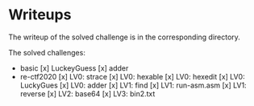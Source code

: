 # Writeups
The writeup of the solved challenge is in the corresponding directory.

The solved challenges: 
- basic
 [x] LuckeyGuess
 [x] adder
- re-ctf2020
 [x] LV0: strace
 [x] LV0: hexable
 [x] LV0: hexedit
 [x] LV0: LuckyGues
 [x] LV0: adder
 [x] LV1: find
 [x] LV1: run-asm.asm
 [x] LV1: reverse
 [x] LV2: base64
 [x] LV3: bin2.txt
